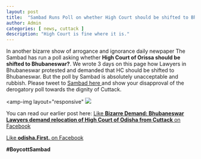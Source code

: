 ```yaml
---
layout: post
title:  "Sambad Runs Poll on whether High Court should be shifted to Bhubaneswar"
author: Admin
categories: [ news, cuttack ]
description: "High Court is fine where it is."
---
```

<amp-img width="800" height="400" layout="responsive" src="https://cdn.cuttack.top/cf/img/2018/796bccd9502d62aa305ce6fc4f563b48.jpg"></amp-img>

In another bizarre show of arrogance and ignorance daily newpaper The Sambad has run a poll asking whether **High Court of Orissa should be shifted to Bhubaneswar?**. We wrote 3 days on this page how Lawyers in Bhubaneswar protested and demanded that HC should be shifted to Bhubaneswar. But the poll by Sambad is absolutely unacceptable and rubbish. Please tweet to <a href="https://twitter.com/sambad_odisha"> Sambad here </a> and show your disapproval of the derogatory poll towards the dignity of Cuttack.

<amp-img layout="responsive" <img src="https://cdn.cuttack.top/cf/img/2018/458b4a5ce4981e64349e252666fa60de.png"></img>

You can read our earlier post here: <a href="https://cuttack.top/news/cuttack/2018/09/28/unacceptable-bizarre-demand-high-court-of-odisha.html">Like **Bizarre Demand: Bhubaneswar Lawyers demand relocation of High Court of Odisha from Cuttack** on Facebook</a>


<a href="https://facebook.com/odishafirst">Like **odisha.First.** on Facebook</a>

**#BoycottSambad**
